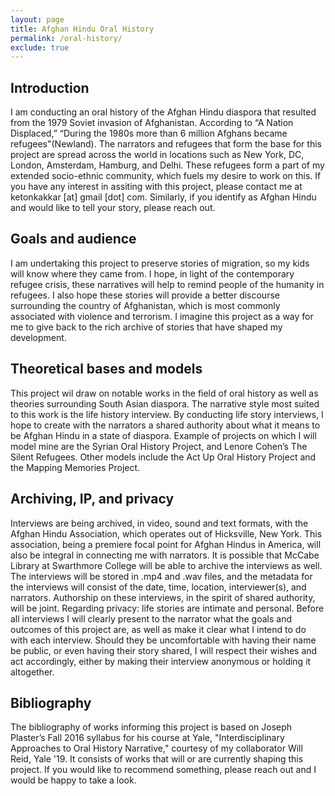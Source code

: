 ```yaml
---
layout: page
title: Afghan Hindu Oral History
permalink: /oral-history/
exclude: true
---
```


## Introduction

I am conducting an oral history of the Afghan Hindu diaspora that resulted from the 1979 Soviet invasion of Afghanistan. According to “A Nation Displaced,” “During the 1980s more than 6 million Afghans became refugees"(Newland). The narrators and refugees that form the base for this project are spread across the world in locations such as New York, DC, London, Amsterdam, Hamburg, and Delhi. These refugees form a part of my extended socio-ethnic community, which fuels my desire to work on this. If you have any interest in assiting with this project, please contact me at ketonkakkar [at] gmail [dot] com. Similarly, if you identify as Afghan Hindu and would like to tell your story, please reach out.

## Goals and audience

I am undertaking this project to preserve stories of migration, so my kids will know where they came from. I hope, in light of the contemporary refugee crisis, these narratives will help to remind people of the humanity in refugees. I also hope these stories will provide a better discourse surrounding the country of Afghanistan, which is most commonly associated with violence and terrorism. I imagine this project as a way for me to give back to the rich archive of stories that have shaped my development.

## Theoretical bases and models

This project wil draw on notable works in the field of oral history as well as theories surrounding South Asian diaspora. The narrative style most suited to this work is the life history interview. By conducting life story interviews, I hope to create with the narrators a shared authority about what it means to be Afghan Hindu in a state of diaspora. Example of projects on which I will model mine are the Syrian Oral History Project, and Lenore Cohen’s The Silent Refugees. Other models include the Act Up Oral History Project and the Mapping Memories Project.

## Archiving, IP, and privacy

Interviews are being archived, in video, sound and text formats, with the Afghan Hindu Association, which operates out of Hicksville, New York. This association, being a premiere focal point for Afghan Hindus in America, will also be integral in connecting me with narrators. It is possible that McCabe Library at Swarthmore College will be able to archive the interviews as well. The interviews will be stored in .mp4 and .wav files, and the metadata for the interviews will consist of the date, time, location, interviewer(s), and narrators. Authorship on these interviews, in the spirit of shared authority, will be joint. Regarding privacy: life stories are intimate and personal. Before all interviews I will clearly present to the narrator what the goals and outcomes of this project are, as well as make it clear what I intend to do with each interview. Should they be uncomfortable with having their name be public, or even having their story shared, I will respect their wishes and act accordingly, either by making their interview anonymous or holding it altogether.

## Bibliography

The bibliography of works informing this project is based on Joseph Plaster’s Fall 2016 syllabus for his course at Yale, "Interdisciplinary Approaches to Oral History Narrative," courtesy of my collaborator Will Reid, Yale '19. It consists of works that will or are currently shaping this project. If you would like to recommend something, please reach out and I would be happy to take a look.
